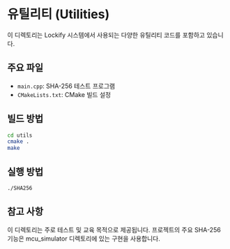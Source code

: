 # 유틸리티 (Utilities)

이 디렉토리는 Lockify 시스템에서 사용되는 다양한 유틸리티 코드를 포함하고 있습니다.

## 주요 파일

- `main.cpp`: SHA-256 테스트 프로그램
- `CMakeLists.txt`: CMake 빌드 설정

## 빌드 방법

```bash
cd utils
cmake .
make
```

## 실행 방법

```bash
./SHA256
```

## 참고 사항

이 디렉토리는 주로 테스트 및 교육 목적으로 제공됩니다. 프로젝트의 주요 SHA-256 기능은 mcu_simulator 디렉토리에 있는 구현을 사용합니다.

